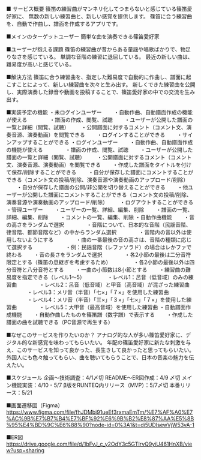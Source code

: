■ サービス概要
篠笛の練習曲がマンネリ化してつまらないと感じている篠笛愛好家に、
無数の新しい練習曲と、新しい感覚を提供します。
篠笛に合う練習曲を、自動で作曲し、譜面を作成するアプリです。

■メインのターゲットユーザー
簡単な曲を演奏できる篠笛愛好家

■ユーザーが抱える課題
篠笛の練習曲が昔からある童謡や唱歌ばかりで、物足りなさを感じている。
単調な音階の練習に退屈している。
最近の新しい曲は、難易度が高いと感じている。

■解決方法
篠笛に合う練習曲を、指定した難易度で自動的に作曲し、譜面に起こすことによって、新しい練習曲を次々と生み出す。
新しくできた練習曲を公開し、実際演奏した録音や動画を投稿することで、篠笛愛好家の中での交流を生み出す。

■実装予定の機能
・未ログインユーザー
　　・自動作曲、自動譜面作成の機能が使える
　　　　・譜面の作成、閲覧、試聴
　　・ユーザーが公開した譜面の一覧と詳細（閲覧、試聴）
　　・公開譜面に対するコメント（コメント文、演奏音源、演奏動画）を閲覧できる
　　・ログインすることができる
　　・サインアップすることができる
・ログインユーザー
　　・自動作曲、自動譜面作成の機能が使える
　　　　・譜面の作成、閲覧、試聴
　　・ユーザーが公開した譜面の一覧と詳細（閲覧、試聴）
　　・公開譜面に対するコメント（コメント文、演奏音源、演奏動画）を閲覧できる
　　・作成した譜面をタイトルを付けて保存/削除することができる
　　・自分が保存した譜面にコメントすることができる（コメント文の投稿/削除、演奏音源や演奏動画のアップロード/削除）
　　・自分が保存した譜面の公開/非公開を切り替えることができる
　　・他ユーザーが公開した譜面にコメントすることができる（コメント文の投稿/削除、演奏音源や演奏動画のアップロード/削除）
　　・ログアウトすることができる
・管理ユーザー
　　・ユーザーの一覧、詳細、編集、削除
　　・譜面の一覧、詳細、編集、削除
　　・コメントの一覧、編集、削除
・自動作曲機能
　　・音の高さをランダムで選択
　　　　・音階について、日本的な音階（民謡音階、律音階、都節音階など）の中からランダム選択
　　　　・音階内の音以外は使用しないようにする
　　　　・曲の一番最後の音の高さは、音階の種類に応じて選択する
　　　　　　・例：民謡音階（レファソラド）の場合はレかファで終わる
　　・音の長さをランダムで選択
　　　　・各2小節の最後は二分音符限定とする（篠笛の息継ぎを考慮するため）
　　　　・各2小節の最後以外は四分音符と八分音符とする
　　・一曲の小節数は8小節とする
　　・練習曲の難易度を指定できる（レベル1〜5）
　　　　・レベル1：呂音（低音域）のみの練習曲
　　　　・レベル2：呂音（低音域）と甲音（高音域）が混ざった練習曲
　　　　・レベル3：メリ音（半音）「七×」「７×」を使用した練習曲
　　　　・レベル4：メリ音（半音）「三×」「３×」「七×」「７×」を使用した練習曲
　　　　・レベル5：大甲音（最高音域）を使用した練習曲
・自動譜面作成機能
　　・自動作曲したものを篠笛譜（数字譜）で表示する
　　・作成した譜面の曲を試聴できる（PC音源で再生する）

■なぜこのサービスを作りたいのか？
アナログ的な人が多い篠笛愛好家に、デジタル的な新感覚を味わってもらいたい。
年配の篠笛愛好家に新たな刺激を与え、このサービスを知って良かった、長生きして良かったと思ってもらいたい。
外国人にも色々触ってもらい、曲を聴いてもらうことで、日本の音楽の魅力を伝えたい。

■スケジュール
企画〜技術調査：4/1〆切
README〜ER図作成：4/9 〆切
メイン機能実装：4/10 - 5/7
β版をRUNTEQ内リリース（MVP）：5/7〆切
本番リリース：5/21

■画面遷移図（Figma）
https://www.figma.com/file/fhJDMbi91ueEf3rxmaEmTm/%E7%AF%A0%E7%AC%9B%E7%B7%B4%E7%BF%92%E6%9B%B2%E8%87%AA%E5%8B%95%E4%BD%9C%E6%88%90?node-id=0%3A1&t=di5UDIsewVjW53vA-1

■ER図
https://drive.google.com/file/d/1bFvJ_c_y2OdY3c5GTIrvQ9yiU461HnXB/view?usp=sharing

